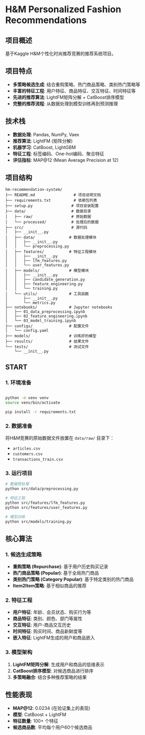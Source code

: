 # H&M Personalized Fashion Recommendations

## 项目概述

基于Kaggle H&M个性化时尚推荐竞赛的推荐系统项目。

## 项目特点

- **多策略候选生成**: 结合重购策略、热门商品策略、类别热门策略等
- **丰富的特征工程**: 用户特征、商品特征、交互特征、时间特征等
- **先进的推荐算法**: LightFM矩阵分解 + CatBoost排序模型
- **完整的推荐流程**: 从数据处理到模型训练再到预测推理

## 技术栈

- **数据处理**: Pandas, NumPy, Vaex
- **推荐算法**: LightFM (矩阵分解)
- **机器学习**: CatBoost, LightGBM
- **特征工程**: 标签编码、One-hot编码、聚合特征
- **评估指标**: MAP@12 (Mean Average Precision at 12)

## 项目结构

```
hm-recommendation-system/
├── README.md                 # 项目说明文档
├── requirements.txt          # 依赖包列表
├── setup.py                 # 项目安装配置
├── data/                    # 数据目录
│   ├── raw/                 # 原始数据
│   └── processed/           # 处理后的数据
├── src/                     # 源代码
│   ├── __init__.py
│   ├── data/               # 数据处理模块
│   │   ├── __init__.py
│   │   └── preprocessing.py
│   ├── features/           # 特征工程模块
│   │   ├── __init__.py
│   │   ├── lfm_features.py
│   │   └── user_features.py
│   ├── models/             # 模型模块
│   │   ├── __init__.py
│   │   ├── candidate_generation.py
│   │   ├── feature_engineering.py
│   │   └── training.py
│   └── utils/              # 工具函数
│       ├── __init__.py
│       └── metrics.py
├── notebooks/              # Jupyter notebooks
│   ├── 01_data_preprocessing.ipynb
│   ├── 02_feature_engineering.ipynb
│   └── 03_model_training.ipynb
├── configs/                # 配置文件
│   └── config.yaml
├── models/                 # 训练好的模型
├── results/                # 结果文件
└── tests/                  # 测试文件
    └── __init__.py
```

## START

### 1. 环境准备

```bash

python -m venv venv
source venv/bin/activate  

pip install -r requirements.txt
```

### 2. 数据准备

将H&M竞赛的原始数据文件放置在 `data/raw/` 目录下：
- `articles.csv`
- `customers.csv` 
- `transactions_train.csv`

### 3. 运行项目

```bash
# 数据预处理
python src/data/preprocessing.py

# 特征工程
python src/features/lfm_features.py
python src/features/user_features.py

# 模型训练
python src/models/training.py
```

## 核心算法

### 1. 候选生成策略

- **重购策略 (Repurchase)**: 基于用户历史购买记录
- **热门商品策略 (Popular)**: 基于全局热门商品
- **类别热门策略 (Category Popular)**: 基于特定类别的热门商品
- **Item2Item策略**: 基于相似商品的推荐

### 2. 特征工程

- **用户特征**: 年龄、会员状态、购买行为等
- **商品特征**: 类别、颜色、部门等属性
- **交互特征**: 用户-商品交互历史
- **时间特征**: 购买时间、商品新鲜度等
- **嵌入特征**: LightFM生成的用户和商品嵌入

### 3. 模型架构

1. **LightFM矩阵分解**: 生成用户和商品的低维表示
2. **CatBoost排序模型**: 对候选商品进行排序
3. **多策略融合**: 结合多种推荐策略的结果

## 性能表现

- **MAP@12**: 0.0234 (在验证集上的表现)
- **模型**: CatBoost + LightFM
- **特征数量**: 100+ 个特征
- **候选商品数**: 平均每个用户60个候选商品




